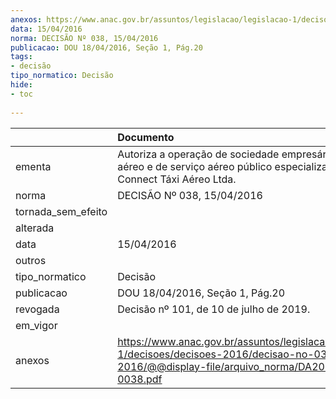 ```yaml
---
anexos: https://www.anac.gov.br/assuntos/legislacao/legislacao-1/decisoes/decisoes-2016/decisao-no-038-15-04-2016/@@display-file/arquivo_norma/DA2016-0038.pdf
data: 15/04/2016
norma: DECISÃO Nº 038, 15/04/2016
publicacao: DOU 18/04/2016, Seção 1, Pág.20
tags:
- decisão
tipo_normatico: Decisão
hide: 
- toc 
 
---
```


|                    | Documento                                                                                                                                              |
|:-------------------|:-------------------------------------------------------------------------------------------------------------------------------------------------------|
| ementa             | Autoriza a operação de sociedade empresária de táxi aéreo e de serviço aéreo público especializado - Connect Táxi Aéreo Ltda.                          |
| norma              | DECISÃO Nº 038, 15/04/2016                                                                                                                             |
| tornada_sem_efeito |                                                                                                                                                        |
| alterada           |                                                                                                                                                        |
| data               | 15/04/2016                                                                                                                                             |
| outros             |                                                                                                                                                        |
| tipo_normatico     | Decisão                                                                                                                                                |
| publicacao         | DOU 18/04/2016, Seção 1, Pág.20                                                                                                                        |
| revogada           | Decisão nº 101, de 10 de julho de 2019.                                                                                                                |
| em_vigor           |                                                                                                                                                        |
| anexos             | https://www.anac.gov.br/assuntos/legislacao/legislacao-1/decisoes/decisoes-2016/decisao-no-038-15-04-2016/@@display-file/arquivo_norma/DA2016-0038.pdf |